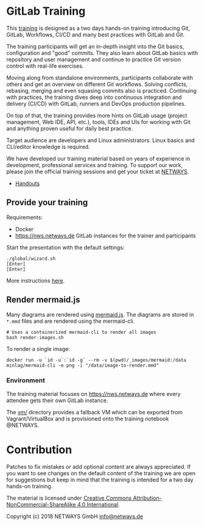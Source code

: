 # GitLab Training

This [training](https://www.netways.de/trainings/gitlab/) is designed
as a two days hands-on training introducing Git,
GitLab, Workflows, CI/CD and many best practices with GitLab and Git.

The training participants will get an in-depth insight into the Git basics,
configuration and "good" commits. They also learn about GitLab basics with
repository and user management and continue to practice Git version control
with real-life exercises.

Moving along from standalone environments, participants collaborate with
others and get an overview on different Git workflows. Solving conflicts,
rebasing, merging and even squasing commits also is practiced. Continuing with
practices, the training dives deep into continuous integration and
delivery (CI/CD) with GitLab, runners and DevOps production pipelines.

On top of that, the training provides more hints on GitLab usage (project
management, Web IDE, API, etc.), tools, IDEs and UIs
for working with Git and anything proven useful for daily best practice.

Target audience are developers and Linux administrators. Linux basics
and CLI/editor knowledge is required.

We have developed our training material based on years of experience in
development, professional services and training. To support our work,
please join the official training sessions and get your ticket at [NETWAYS](https://www.netways.de/trainings/gitlab/).

* [Handouts](https://github.com/NETWAYS/gitlab-training/releases)

## Provide your training

Requirements:

* Docker
* https://nws.netways.de GitLab instances for the trainer and participants

Start the presentation with the default settings:

```
./global/wizard.sh
[Enter]
[Enter]
```

More instructions [here](https://github.com/NETWAYS/training-global#using-docker-to-build-and-serve-the-slide-deck).

## Render mermaid.js

Many diagrams are rendered using [mermaid.js](https://mermaid.js.org/). The diagrams are stored in `*.mmd` files and are rendered using the mermaid-cli.

```
# Uses a containerized mermaid-cli to render all images
bash render-images.sh
```

To render a single image:

```
docker run -u `id -u`:`id -g` --rm -v $(pwd)/_images/mermaid:/data minlag/mermaid-cli -e png -i "/data/image-to-render.mmd"
```

### Environment

The training material focuses on https://nws.netways.de where every attendee
gets their own GitLab instance.

The [vm/](vm/) directory provides a fallback VM which can be exported
from Vagrant/VirtualBox and is provisioned onto the training notebook @NETWAYS.

# Contribution

Patches to fix mistakes or add optional content are always appreciated. If you want to see
changes on the default content of the training we are open for suggestions but keep in mind
that the training is intended for a two day hands-on training.

The material is licensed under [Creative Commons Attribution-NonCommercial-ShareAlike 4.0 International](https://creativecommons.org/licenses/by-nc-sa/4.0/).

Copyright (c) 2018 NETWAYS GmbH <info@netways.de>
